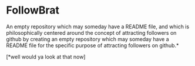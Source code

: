 # FollowBrat
An empty repository which may someday have a README file, and which is philosophically centered around the concept of attracting followers on github by creating an empty repository which may someday have a README file for the specific purpose of attracting followers on github.*
































[*well would ya look at that now]
